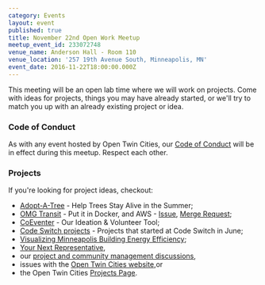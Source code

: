 ```yaml
---
category: Events
layout: event
published: true
title: November 22nd Open Work Meetup
meetup_event_id: 233072748
venue_name: Anderson Hall - Room 110
venue_location: '257 19th Avenue South, Minneapolis, MN'
event_date: 2016-11-22T18:00:00.000Z
---
```


This meeting will be an open lab time where we will work on projects. Come with
ideas for projects, things you may have already started, or we'll try to match
you up with an already existing project or idea.

### Code of Conduct

As with any event hosted by Open Twin Cities, our [Code of Conduct](/about/code-of-conduct/) 
will be in effect during this meetup. Respect each other.

### Projects

If you're looking for project ideas, checkout: 

- [Adopt-A-Tree](https://github.com/ballPointPenguin/adopt-a-tree) - Help Trees Stay Alive in the Summer;
- [OMG Transit](https://github.com/omgtransit/omgtransit) - Put it in Docker, and AWS - [Issue](https://github.com/omgtransit/omgtransit/issues/1), [Merge Request](https://github.com/omgtransit/omgtransit/pull/4); 
- [CoEventer](https://github.com/campuscodefest/ccf) - Our Ideation & Volunteer Tool;
- [Code Switch projects](/2016/06/13/codeswitch-projects/) - Projects that started at Code Switch in June; 
- [Visualizing Minneapolis Building Energy Efficiency](https://groups.google.com/forum/#!topic/twin-cities-brigade/fCqgHHATNw8);
- [Your Next Representative](https://groups.google.com/forum/#!topic/twin-cities-brigade/SbX4B_Fhp7w),
- our [project and community management discussions](http://bit.ly/manageOTC),
- issues with the [Open Twin Cities website](https://github.com/OpenTwinCities/opentwincities.github.com),or 
- the Open Twin Cities [Projects Page](/projects).


